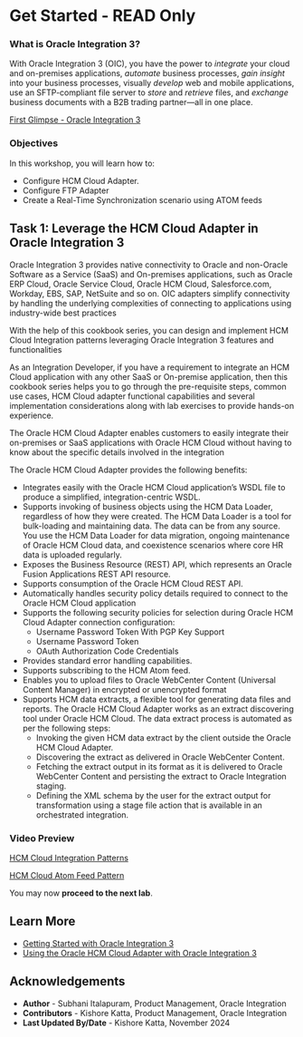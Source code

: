 # Get Started - READ Only

### What is Oracle Integration 3?
With Oracle Integration 3 (OIC), you have the power to *integrate* your cloud and on-premises applications, *automate* business processes, *gain insight* into your business processes, visually *develop* web and mobile applications, use an SFTP-compliant file server to *store* and *retrieve* files, and *exchange* business documents with a B2B trading partner—all in one place.

[First Glimpse - Oracle Integration 3](youtube:yW3TEBWkFbg:medium)

### Objectives

In this workshop, you will learn how to:

* Configure HCM Cloud Adapter.
* Configure FTP Adapter
* Create a Real-Time Synchronization scenario using ATOM feeds

## Task 1: Leverage the HCM Cloud Adapter in Oracle Integration 3

Oracle Integration 3 provides native connectivity to Oracle and non-Oracle Software as a Service (SaaS) and On-premises applications, such as Oracle ERP Cloud, Oracle Service Cloud, Oracle HCM Cloud, Salesforce.com, Workday, EBS, SAP, NetSuite and so on. OIC adapters simplify connectivity by handling the underlying complexities of connecting to applications using industry-wide best practices

With the help of this cookbook series, you can design and implement HCM Cloud Integration patterns leveraging Oracle Integration 3 features and functionalities

As an Integration Developer, if you have a requirement to integrate an HCM Cloud application with any other SaaS or On-premise application, then this cookbook series helps you to go through the pre-requisite steps, common use cases, HCM Cloud adapter functional capabilities and several implementation considerations along with lab exercises to provide hands-on experience.

The Oracle HCM Cloud Adapter enables customers to easily integrate their on-premises or SaaS applications with Oracle HCM Cloud without having to know about the specific details involved in the integration

The Oracle HCM Cloud Adapter provides the following benefits:
- Integrates easily with the Oracle HCM Cloud application’s WSDL file to produce a simplified, integration-centric WSDL.
- Supports invoking of business objects using the HCM Data Loader, regardless of how they were created. The HCM Data Loader is a tool for bulk-loading and maintaining data. The data can be from any source. You use the HCM Data Loader for data migration, ongoing maintenance of Oracle HCM Cloud data, and coexistence scenarios where core HR data is uploaded regularly.
- Exposes the Business Resource (REST) API, which represents an Oracle Fusion Applications REST API resource.
- Supports consumption of the Oracle HCM Cloud REST API.
- Automatically handles security policy details required to connect to the Oracle HCM Cloud application
- Supports the following security policies for selection during Oracle HCM Cloud Adapter connection configuration:
    - Username Password Token With PGP Key Support
    - Username Password Token
    - OAuth Authorization Code Credentials
- Provides standard error handling capabilities.
- Supports subscribing to the HCM Atom feed.
- Enables you to upload files to Oracle WebCenter Content (Universal Content Manager) in encrypted or unencrypted format
- Supports HCM data extracts, a flexible tool for generating data files and reports. The Oracle HCM Cloud Adapter works as an extract discovering tool under Oracle HCM Cloud. The data extract process is automated as per the following steps:
    - Invoking the given HCM data extract by the client outside the Oracle HCM Cloud Adapter.
    - Discovering the extract as delivered in Oracle WebCenter Content.
    - Fetching the extract output in its format as it is delivered to Oracle WebCenter Content and persisting the extract to Oracle Integration staging.
    - Defining the XML schema by the user for the extract output for transformation using a stage file action that is available in an orchestrated integration.

###	Video Preview

[HCM Cloud Integration Patterns](videohub:1_43t43y77:medium)

[HCM Cloud Atom Feed Pattern](videohub:1_pe1llsce:medium)

You may now **proceed to the next lab**.

## Learn More

* [Getting Started with Oracle Integration 3](https://docs.oracle.com/en/cloud/paas/application-integration/index.html)
* [Using the Oracle HCM Cloud Adapter with Oracle Integration 3](https://docs.oracle.com/en/cloud/paas/application-integration/hcm-adapter/index.html)

## Acknowledgements

* **Author** - Subhani Italapuram, Product Management, Oracle Integration
* **Contributors** - Kishore Katta, Product Management, Oracle Integration
* **Last Updated By/Date** - Kishore Katta, November 2024
